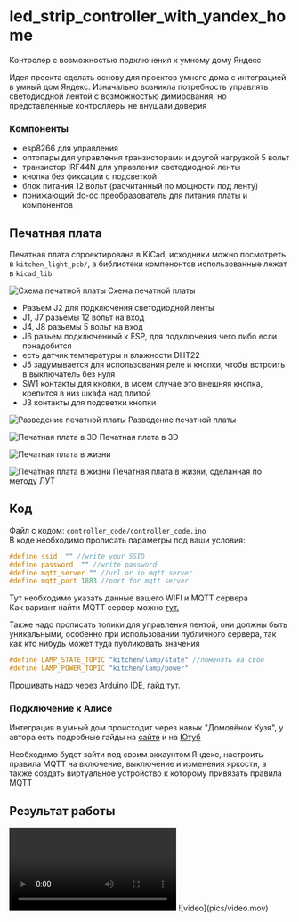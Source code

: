 # led_strip_controller_with_yandex_home
Контролер с возможностью подключения к умному дому Яндекс


Идея проекта сделать основу для проектов умного дома с интеграцией в умный дом Яндекс. Изначально возникла потребность управлять светодиодной лентой с возможностью димирования, но представленные контроллеры не внушали доверия

### Компоненты
- esp8266 для управления
- оптопары для управления транзисторами и другой нагрузкой 5 вольт
- транзистор IRF44N для управления светодиодной ленты
- кнопка без фиксации с подсветкой
- блок питания 12 вольт (расчитанный по мощности под ленту)
- понижающий dc-dc преобразователь для питания платы и компонентов

## Печатная плата
Печатная плата спроектирована в KiCad, исходники можно посмотреть в `kitchen_light_pcb/`, а библиотеки компенонтов использованные лежат в `kicad_lib`

![Схема печатной платы](pics/schema.png)
Схема печатной платы

- Разъем J2 для подключения светодиодной ленты
- J1, J7 разьемы 12 вольт на вход
- J4, J8 разьемы 5 вольт на вход
- J6 разьем подключенный к ESP, для подключения чего либо если понадобится
- есть датчик температуры и влажности DHT22
- J5 задумывается для использования реле и кнопки, чтобы встроить в выключатель без нуля
- SW1 контакты для кнопки, в моем случае это внешняя кнопка, крепится в низ шкафа над плитой
- J3 контакты для подсветки кнопки

![Разведение печатной платы](pics/pcb.png)
Разведение печатной платы

![Печатная плата в 3D](pics/pcb3D.png)
Печатная плата в 3D

![Печатная плата в жизни](pics/real1.jpg)

![Печатная плата в жизни](pics/real1.jpg)
Печатная плата в жизни, сделанная по методу ЛУТ

## Код
Файл с кодом: `controller_code/controller_code.ino`  
В коде необходимо прописать параметры под ваши условия:
``` cpp
#define ssid  "" //write your SSID
#define password  "" //write password
#define mqtt_server "" //url or ip mqtt server
#define mqtt_port 1883 //port for mqtt server
```
Тут необходимо указать данные вашего WIFI и MQTT сервера  
Как вариант найти MQTT сервер можно [тут.](https://mntolia.com/10-free-public-private-mqtt-brokers-for-testing-prototyping/)

Также надо прописать топики для управления лентой, они должны быть уникальными, особенно при использовании публичного сервера, так как кто нибудь может туда публиковать значения
```cpp
#define LAMP_STATE_TOPIC "kitchen/lamp/state" //поменять на свои
#define LAMP_POWER_TOPIC "kitchen/lamp/power"
```

Прошивать надо через Arduino IDE, гайд [тут.](https://wiki.iarduino.ru/page/wemos_start/)

### Подключение к Алисе
Интеграция в умный дом происходит через навык "Домовёнок Кузя", у автора есть подробные гайды на [сайте](https://alexstar.ru/smarthome) и на [Ютуб](https://www.youtube.com/watch?v=lm6nl2dc3VI&t=30s)

Необходимо будет зайти под своим аккаунтом Яндекс, настроить правила MQTT на включение, выключение и изменения яркости, а также создать виртуальное устройство к которому привязать правила MQTT

## Результат работы
<video controls>
  <source src="pics/video.mov" type="video/mp4">
</video>
![video](pics/video.mov)
